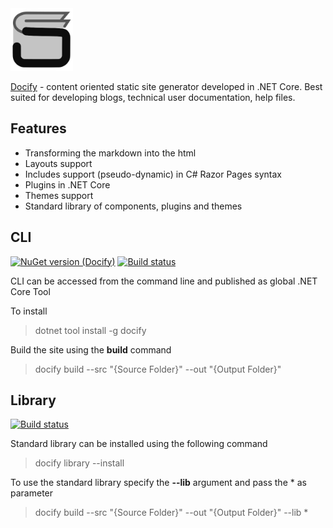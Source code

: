 <img src="data/icon.png" width="100" />

[Docify](https://www.docify.net) - content oriented static site generator developed in .NET Core. Best suited for developing blogs, technical user documentation, help files.

## Features

* Transforming the markdown into the html
* Layouts support
* Includes support (pseudo-dynamic) in C# Razor Pages syntax
* Plugins in .NET Core
* Themes support
* Standard library of components, plugins and themes

## CLI
[![NuGet version (Docify)](https://img.shields.io/nuget/v/Docify.svg?style=flat-square)](https://www.nuget.org/packages/Docify/)
[![Build status](https://dev.azure.com/xarial/docify/_apis/build/status/cli)](https://dev.azure.com/xarial/docify/_build/latest?definitionId=21)

CLI can be accessed from the command line and published as global .NET Core Tool

To install

> dotnet tool install -g docify

Build the site using the **build** command

> docify build --src "{Source Folder}" --out "{Output Folder}"

## Library

[![Build status](https://dev.azure.com/xarial/docify/_apis/build/status/lib)](https://dev.azure.com/xarial/docify/_build/latest?definitionId=22)

Standard library can be installed using the following command

> docify library --install

To use the standard library specify the **--lib** argument and pass the * as parameter

> docify build --src "{Source Folder}" --out "{Output Folder}" --lib *